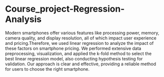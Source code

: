 # Course_project-Regression-Analysis

Modern smartphones offer various features like processing power, memory, camera quality, and display resolution, all of which impact user experience and pricing.Therefore, we used linear regression to analyze the impact of these factors on smartphone pricing. We performed extensive data preprocessing, visualization, and applied the k-fold method to select the best linear regression model, also conducting hypothesis testing for validation. Our approach is clear and effective, providing a reliable method for users to choose the right smartphone.
